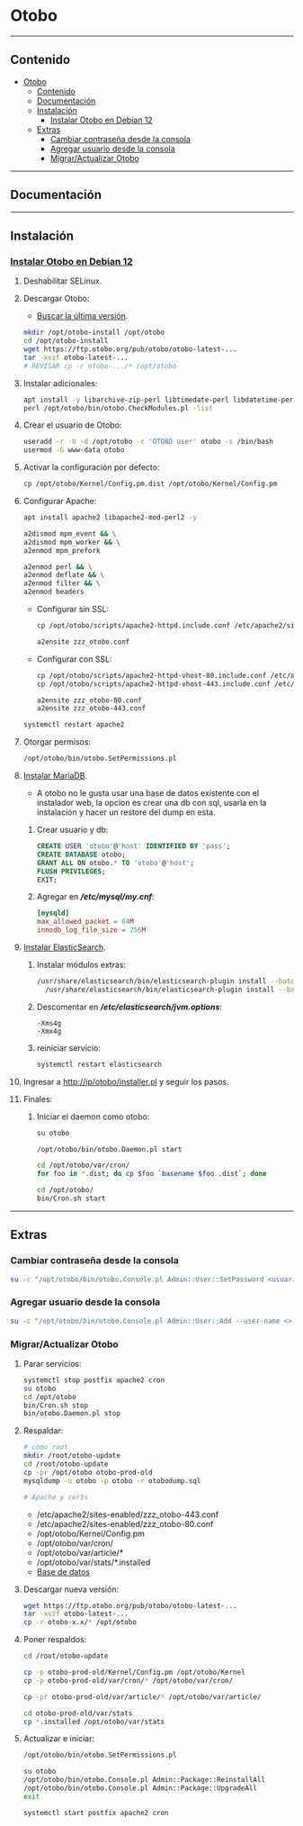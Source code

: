 # Otobo

---

## Contenido

- [Otobo](#otobo)
  - [Contenido](#contenido)
  - [Documentación](#documentación)
  - [Instalación](#instalación)
    - [Instalar Otobo en Debian 12](#instalar-otobo-en-debian-12)
  - [Extras](#extras)
    - [Cambiar contraseña desde la consola](#cambiar-contraseña-desde-la-consola)
    - [Agregar usuario desde la consola](#agregar-usuario-desde-la-consola)
    - [Migrar/Actualizar Otobo](#migraractualizar-otobo)

---

## Documentación

---

## Instalación

### [Instalar Otobo en Debian 12](https://doc.otobo.org/manual/installation/10.1/en/content/installation.html)

1. Deshabilitar SELinux.

2. Descargar Otobo:

   - [Buscar la última versión](https://ftp.otobo.org/pub/otobo/).

    ```sh
    mkdir /opt/otobo-install /opt/otobo
    cd /opt/otobo-install
    wget https://ftp.otobo.org/pub/otobo/otobo-latest-...
    tar -xvzf otobo-latest-...
    # REVISAR cp -r otobo-.../* /opt/otobo
    ```

3. Instalar adicionales:

    ```sh
    apt install -y libarchive-zip-perl libtimedate-perl libdatetime-perl libconvert-binhex-perl libcgi-psgi-perl libdbi-perl libdbix-connector-perl libfile-chmod-perl liblist-allutils-perl libmoo-perl libnamespace-autoclean-perl libnet-dns-perl libnet-smtp-ssl-perl libpath-class-perl libsub-exporter-perl libtemplate-perl libtext-trim-perl libtry-tiny-perl libxml-libxml-perl libyaml-libyaml-perl libdbd-mysql-perl libapache2-mod-perl2 libmail-imapclient-perl libauthen-sasl-perl libauthen-ntlm-perl libjson-xs-perl libtext-csv-xs-perl libpath-class-perl libplack-perl libplack-middleware-header-perl libplack-middleware-reverseproxy-perl libencode-hanextra-perl libio-socket-ssl-perl libnet-ldap-perl libcrypt-eksblowfish-perl libxml-libxslt-perl libxml-parser-perl libconst-fast-perl
    perl /opt/otobo/bin/otobo.CheckModules.pl -list
    ```

4. Crear el usuario de Otobo:

    ```sh
    useradd -r -U -d /opt/otobo -c 'OTOBO user' otobo -s /bin/bash
    usermod -G www-data otobo
    ```

5. Activar la configuración por defecto:

    ```sh
    cp /opt/otobo/Kernel/Config.pm.dist /opt/otobo/Kernel/Config.pm
    ```

6. Configurar Apache:

    ```sh
    apt install apache2 libapache2-mod-perl2 -y

    a2dismod mpm_event && \
    a2dismod mpm_worker && \
    a2enmod mpm_prefork

    a2enmod perl && \
    a2enmod deflate && \
    a2enmod filter && \
    a2enmod headers
    ```

   - Configurar sin SSL:

      ```sh
      cp /opt/otobo/scripts/apache2-httpd.include.conf /etc/apache2/sites-available/zzz_otobo.conf

      a2ensite zzz_otobo.conf
      ```

   - Configurar con SSL:

      ```sh
      cp /opt/otobo/scripts/apache2-httpd-vhost-80.include.conf /etc/apache2/sites-available/zzz_otobo-80.conf
      cp /opt/otobo/scripts/apache2-httpd-vhost-443.include.conf /etc/apache2/sites-available/zzz_otobo-443.conf

      a2ensite zzz_otobo-80.conf
      a2ensite zzz_otobo-443.conf
      ```

    ```sh
    systemctl restart apache2
    ```

7. Otorgar permisos:

    ```sh
    /opt/otobo/bin/otobo.SetPermissions.pl
    ```

8. [Instalar MariaDB](../../database/sql/mariadb.md#instalar-mariadb-en-debian-12).

   - A otobo no le gusta usar una base de datos existente con el instalador web, la opcion es crear una db con sql, usarla en la instalación y hacer un restore del dump en esta.

   1. Crear usuario y db:

        ```sql
        CREATE USER 'otobo'@'host' IDENTIFIED BY 'pass';
        CREATE DATABASE otobo;
        GRANT ALL ON otobo.* TO 'otobo'@'host';
        FLUSH PRIVILEGES;
        EXIT;
        ```


   2. Agregar en ***/etc/mysql/my.cnf***:

        ```conf
        [mysqld]
        max_allowed_packet = 64M
        innodb_log_file_size = 256M
        ```

9. [Instalar ElasticSearch](../../database/nosql/elasticsearch.md#instalar-elasticsearch-8-en-debian-12).

   1. Instalar módulos extras:

      ```sh
      /usr/share/elasticsearch/bin/elasticsearch-plugin install --batch ingest-attachment && \
        /usr/share/elasticsearch/bin/elasticsearch-plugin install --batch analysis-icu
      ```

   2. Descomentar en ***/etc/elasticsearch/jvm.options***:

      ```text
      -Xms4g
      -Xmx4g
      ```

   3. reiniciar servicio:

      ```sh
      systemctl restart elasticsearch
      ```

10. Ingresar a <http://ip/otobo/installer.pl> y seguir los pasos.

11. Finales:

    1. Iniciar el daemon como otobo:

        ```sh
        su otobo
        
        /opt/otobo/bin/otobo.Daemon.pl start

        cd /opt/otobo/var/cron/
        for foo in *.dist; do cp $foo `basename $foo .dist`; done

        cd /opt/otobo/
        bin/Cron.sh start
        ```

---

## Extras

### Cambiar contraseña desde la consola

```sh
su -c "/opt/otobo/bin/otobo.Console.pl Admin::User::SetPassword <usuario> <contraseña>" -s /bin/bash otobo
```

### Agregar usuario desde la consola

```sh
su -c "/opt/otobo/bin/otobo.Console.pl Admin::User::Add --user-name <> --first-name <> --last-name <> --email-address <> --password <>" -s /bin/bash otobo
```

### Migrar/Actualizar Otobo

1. Parar servicios:

    ```sh
    systemctl stop postfix apache2 cron
    su otobo
    cd /opt/otobo
    bin/Cron.sh stop
    bin/otobo.Daemon.pl stop
    ```

2. Respaldar:

    ```sh
    # como root
    mkdir /root/otobo-update
    cd /root/otobo-update
    cp -pr /opt/otobo otobo-prod-old
    mysqldump -u otobo -p otobo -r otobodump.sql

    # Apache y certs
    ```

    - /etc/apache2/sites-enabled/zzz_otobo-443.conf
    - /etc/apache2/sites-enabled/zzz_otobo-80.conf
    - /opt/otobo/Kernel/Config.pm
    - /opt/otobo/var/cron/
    - /opt/otobo/var/article/*
    - /opt/otobo/var/stats/*.installed
    - [Base de datos](../../database/sql/mysql_mariadb.md#backup-y-restore)

3. Descargar nueva versión:

    ```sh
    wget https://ftp.otobo.org/pub/otobo/otobo-latest-...
    tar -xvzf otobo-latest-...
    cp -r otobo-x.x/* /opt/otobo
    ```

4. Poner respaldos:

      ```sh
      cd /root/otobo-update

      cp -p otobo-prod-old/Kernel/Config.pm /opt/otobo/Kernel
      cp -p otobo-prod-old/var/cron/* /opt/otobo/var/cron/

      cp -pr otobo-prod-old/var/article/* /opt/otobo/var/article/

      cd otobo-prod-old/var/stats
      cp *.installed /opt/otobo/var/stats
      ```

5. Actualizar e iniciar:

    ```sh
    /opt/otobo/bin/otobo.SetPermissions.pl

    su otobo
    /opt/otobo/bin/otobo.Console.pl Admin::Package::ReinstallAll
    /opt/otobo/bin/otobo.Console.pl Admin::Package::UpgradeAll
    exit

    systemctl start postfix apache2 cron
    ```
